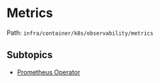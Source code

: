 # Metrics

Path: `infra/container/k8s/observability/metrics`

## Subtopics
- [Prometheus Operator](./prometheus_operator/README.md)
